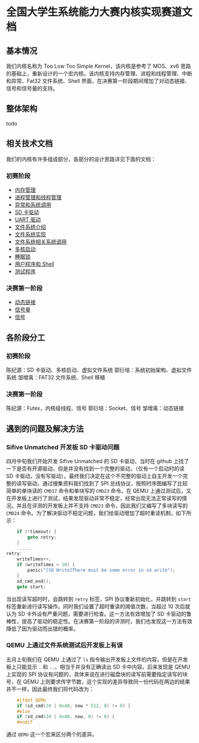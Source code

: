 # 全国大学生系统能力大赛内核实现赛道文档

## 基本情况

我们内核名称为 Too Low Too Simple Kernel，该内核是参考了 MOS、xv6 思路的基础上，重新设计的一个宏内核。该内核支持内存管理、进程和线程管理、中断和异常、Fat32 文件系统、Shell 界面，在决赛第一阶段期间增加了对动态链接、信号和信号量的支持。

## 整体架构

todo

## 相关技术文档

我们的内核有许多组成部分，各部分的设计思路详见下面的文档：

### 初赛阶段

* [内存管理](memory.md)
* [进程管理和线程管理](process.md)
* [异常和系统调用](trap.md)
* [SD 卡驱动](sd.md)
* [UART 驱动](uart.md)
* [文件系统介绍](fat-design.md)
* [文件系统实现](fat-impl.md)
* [文件系统相关系统调用](fat-syscall.md)
* [多核启动](multicore.md)
* [睡眠锁](sleeplock.md)
* [用户程序和 Shell](shell.md)
* [测试程序](test.md)

### 决赛第一阶段

* [动态链接](dynamic.md)
* [信号量](futex.md)
* [信号](signal.md)

## 各阶段分工

### 初赛阶段

陈纪源：SD 卡驱动、多核启动、虚拟文件系统
郭衍培：系统初始架构、虚拟文件系统
邹增禹：FAT32 文件系统、Shell 移植

### 决赛第一阶段

陈纪源：Futex、内核级线程、信号
郭衍培：Socket、信号
邹增禹：动态链接

## 遇到的问题及解决方法

### Sifive Unmatched 开发板 SD 卡驱动问题

四月中旬我们开始开发 Sifive Unmatched 的 SD 卡驱动，当时在 github 上找了一下是否有开源驱动，但是并没有找到一个完整的驱动，（仅有一个启动时的读 SD 卡驱动，没有写驱动）。最终我们决定在这个不完整的驱动上自主开发一个完整的读写驱动，通过搜集资料我们找到了 SPI 总线协议，按照时序图编写了比较简单的单块读的 `CMD17` 命令和单块写的 `CMD23` 命令。在 QEMU 上通过测试后，又在开发板上进行了测试，结果发现驱动非常不稳定，经常出现无法正常读写的情况。并且在评测的开发板上并不支持 `CMD23` 命令，因此我们又编写了多块读写的 `CMD24` 命令。为了解决驱动不稳定问题，我们给驱动增加了超时重读机制，如下所示：

```c
    if (!timeout) {
        goto retry;
    }
    ......
retry:
    writeTimes++;
    if (writeTimes > 10) {
	    panic("[SD Write]There must be some error in sd write");
    }
    sd_cmd_end();
    goto start;
```

当出现读写超时时，会跳转到 `retry` 标签，SPI 协议重新初始化，并跳转到 `start` 标签重新进行读写操作。同时我们设置了超时重读的阈值次数，当超过 10 次后就认为 SD 卡外设有严重问题，需要进行检查。这一方法有效增加了 SD 卡驱动的鲁棒性，提高了驱动的稳定性。在决赛第一阶段的评测时，我们也发现这一方法有效降低了因为驱动而出错的概率。

### QEMU 上通过文件系统测试后开发板上有误

五月上旬我们在 QEMU 上通过了 `ls` 指令输出开发板上文件的内容，但是在开发板上只能显示 `.` 和 `..`，相当于并没有正确读出 SD 卡中内容。后来发现是 QEMU 上实现的 SPI 协议有问题的，具体来说在进行磁盘块的读写前需要指定读写的块号，在 QEMU 上则要求传字节数，这个实现的差异导致同一份代码在两边的结果并不一样，因此最终我们将代码改为：

```c
    #ifdef QEMU
    if (sd_cmd(24 | 0x40, now * 512, 0) != 0) {
    #else
    if (sd_cmd(24 | 0x40, now, 0) != 0) {
    #endif			
```

通过 `QEMU` 这一个宏来区分两个的差异。